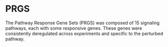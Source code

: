 # PRGS
The Pathway Response Gene Sets (PRGS) was composed of 15 signaling pathways, each with some responsive genes. These genes were consistently deregulated across experiments and specific to the perturbed pathway.
